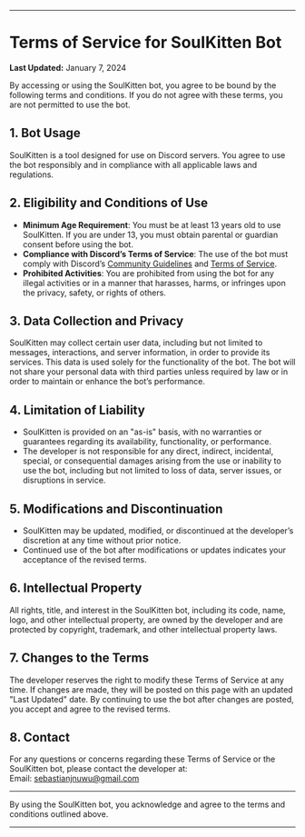 
---

# Terms of Service for SoulKitten Bot

**Last Updated:** January 7, 2024

By accessing or using the SoulKitten bot, you agree to be bound by the following terms and conditions. If you do not agree with these terms, you are not permitted to use the bot.

## 1. **Bot Usage**

SoulKitten is a tool designed for use on Discord servers. You agree to use the bot responsibly and in compliance with all applicable laws and regulations.

## 2. **Eligibility and Conditions of Use**

- **Minimum Age Requirement**: You must be at least 13 years old to use SoulKitten. If you are under 13, you must obtain parental or guardian consent before using the bot.
- **Compliance with Discord’s Terms of Service**: The use of the bot must comply with Discord’s [Community Guidelines](https://discord.com/guidelines) and [Terms of Service](https://discord.com/terms).
- **Prohibited Activities**: You are prohibited from using the bot for any illegal activities or in a manner that harasses, harms, or infringes upon the privacy, safety, or rights of others.

## 3. **Data Collection and Privacy**

SoulKitten may collect certain user data, including but not limited to messages, interactions, and server information, in order to provide its services. This data is used solely for the functionality of the bot. The bot will not share your personal data with third parties unless required by law or in order to maintain or enhance the bot’s performance.

## 4. **Limitation of Liability**

- SoulKitten is provided on an "as-is" basis, with no warranties or guarantees regarding its availability, functionality, or performance.
- The developer is not responsible for any direct, indirect, incidental, special, or consequential damages arising from the use or inability to use the bot, including but not limited to loss of data, server issues, or disruptions in service.

## 5. **Modifications and Discontinuation**

- SoulKitten may be updated, modified, or discontinued at the developer’s discretion at any time without prior notice.
- Continued use of the bot after modifications or updates indicates your acceptance of the revised terms.

## 6. **Intellectual Property**

All rights, title, and interest in the SoulKitten bot, including its code, name, logo, and other intellectual property, are owned by the developer and are protected by copyright, trademark, and other intellectual property laws.

## 7. **Changes to the Terms**

The developer reserves the right to modify these Terms of Service at any time. If changes are made, they will be posted on this page with an updated "Last Updated" date. By continuing to use the bot after changes are posted, you accept and agree to the revised terms.

## 8. **Contact**

For any questions or concerns regarding these Terms of Service or the SoulKitten bot, please contact the developer at:  
Email: [sebastianjnuwu@gmail.com](mailto:sebastianjnuwu@gmail.com)

---

By using the SoulKitten bot, you acknowledge and agree to the terms and conditions outlined above.

---
